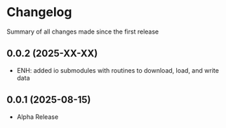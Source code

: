 Changelog
=========

Summary of all changes made since the first release

0.0.2 (2025-XX-XX)
------------------
* ENH: added io submodules with routines to download, load, and write data


0.0.1 (2025-08-15)
------------------
* Alpha Release
